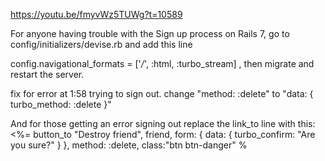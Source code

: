 https://youtu.be/fmyvWz5TUWg?t=10589

For anyone having trouble with the Sign up process on Rails 7, go to config/initializers/devise.rb and add this line

config.navigational_formats = ['*/*', :html, :turbo_stream] , then migrate and restart the server.

fix for error at 1:58 trying to sign out. change "method: :delete" to "data: { turbo_method: :delete }"

And for those getting an error signing out replace the link_to line with this:
<%= button_to "Destroy friend", friend, form: { data: { turbo_confirm: "Are you sure?" } }, method: :delete, class:"btn btn-danger" %
